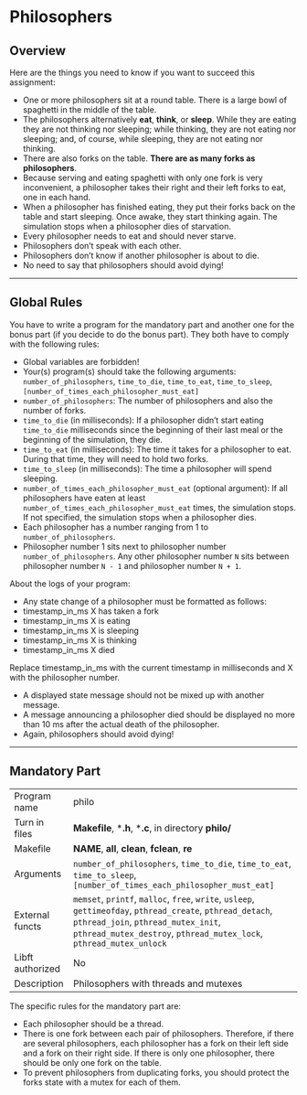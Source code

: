 # Philosophers

## Overview
Here are the things you need to know if you want to succeed this assignment:
-	One or more philosophers sit at a round table. There is a large bowl of spaghetti in the middle of the table.
-	The philosophers alternatively **eat**, **think**, or **sleep**. While they are eating they are not thinking nor sleeping; while thinking, they are not eating nor sleeping; and, of course, while sleeping, they are not eating nor thinking.
-	There are also forks on the table. **There are as many forks as philosophers**.
-	Because serving and eating spaghetti with only one fork is very inconvenient, a philosopher takes their right and their left forks to eat, one in each hand.
-	When a philosopher has finished eating, they put their forks back on the table and start sleeping. Once awake, they start thinking again. The simulation stops when a philosopher dies of starvation.
-	Every philosopher needs to eat and should never starve.
-	Philosophers don’t speak with each other.
-	Philosophers don’t know if another philosopher is about to die.
-	No need to say that philosophers should avoid dying!

---

## Global Rules
You have to write a program for the mandatory part and another one for the bonus part
(if you decide to do the bonus part). They both have to comply with the following rules:
- Global variables are forbidden!
- Your(s) program(s) should take the following arguments: `number_of_philosophers`, `time_to_die`, `time_to_eat`, `time_to_sleep`, `[number_of_times_each_philosopher_must_eat]`
- `number_of_philosophers`: The number of philosophers and also the number of forks.
- `time_to_die` (in milliseconds): If a philosopher didn’t start eating `time_to_die` milliseconds since the beginning of their last meal or the beginning of the simulation, they die.
- `time_to_eat` (in milliseconds): The time it takes for a philosopher to eat. During that time, they will need to hold two forks.
- `time_to_sleep` (in milliseconds): The time a philosopher will spend sleeping.
- `number_of_times_each_philosopher_must_eat` (optional argument): If all philosophers have eaten at least `number_of_times_each_philosopher_must_eat` times, the simulation stops. If not specified, the simulation stops when a philosopher dies.
- Each philosopher has a number ranging from 1 to `number_of_philosophers`.
- Philosopher number 1 sits next to philosopher number `number_of_philosophers`. Any other philosopher number `N` sits between philosopher number `N - 1` and philosopher number `N + 1`.

About the logs of your program:
- Any state change of a philosopher must be formatted as follows:
- timestamp_in_ms X has taken a fork
- timestamp_in_ms X is eating
- timestamp_in_ms X is sleeping
- timestamp_in_ms X is thinking
- timestamp_in_ms X died

Replace timestamp_in_ms with the current timestamp in milliseconds
and X with the philosopher number.

- A displayed state message should not be mixed up with another message.
- A message announcing a philosopher died should be displayed no more than 10 ms after the actual death of the philosopher.
- Again, philosophers should avoid dying!

---

## Mandatory Part
|	|	|
----|----
Program name | philo
Turn in files | **Makefile**, ***.h**, ***.c**, in directory **philo/**
Makefile | **NAME**, **all**, **clean**, **fclean**, **re**
Arguments | `number_of_philosophers`,  `time_to_die`, `time_to_eat`, `time_to_sleep`, `[number_of_times_each_philosopher_must_eat]`
External functs | `memset`, `printf`, `malloc`, `free`, `write`, `usleep`, `gettimeofday`, `pthread_create`, `pthread_detach`, `pthread_join`, `pthread_mutex_init`, `pthread_mutex_destroy`, `pthread_mutex_lock`, `pthread_mutex_unlock`
Libft authorized | No
Description | Philosophers with threads and mutexes

The specific rules for the mandatory part are:
- Each philosopher should be a thread.
- There is one fork between each pair of philosophers. Therefore, if there are several philosophers, each philosopher has a fork on their left side and a fork on their right side. If there is only one philosopher, there should be only one fork on the table.
- To prevent philosophers from duplicating forks, you should protect the forks state with a mutex for each of them.